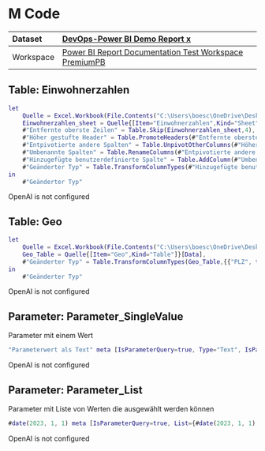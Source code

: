 



# M Code

|Dataset|[DevOps-Power BI Demo Report x](./../DevOps-Power-BI-Demo-Report-x.md)|
| :--- | :--- |
|Workspace|[Power BI Report Documentation Test Workspace PremiumPB](../../Workspaces/Power-BI-Report-Documentation-Test-Workspace-PremiumPB.md)|

## Table: Einwohnerzahlen


```m
let
    Quelle = Excel.Workbook(File.Contents("C:\Users\boesc\OneDrive\Desktop\Power BI Demo Content\Demo Data\Einwohnerzahlen.xlsx"), null, false),
    Einwohnerzahlen_sheet = Quelle{[Item="Einwohnerzahlen",Kind="Sheet"]}[Data],
    #"Entfernte oberste Zeilen" = Table.Skip(Einwohnerzahlen_sheet,4),
    #"Höher gestufte Header" = Table.PromoteHeaders(#"Entfernte oberste Zeilen", [PromoteAllScalars=true]),
    #"Entpivotierte andere Spalten" = Table.UnpivotOtherColumns(#"Höher gestufte Header", {"Land"}, "Attribut", "Wert"),
    #"Umbenannte Spalten" = Table.RenameColumns(#"Entpivotierte andere Spalten",{{"Attribut", "Jahr"}, {"Wert", "Einwohnerzahl"}}),
    #"Hinzugefügte benutzerdefinierte Spalte" = Table.AddColumn(#"Umbenannte Spalten", "Berechnete Spalte in M", each if [Land] = "Deutschland" then "DACH" else "-"),
    #"Geänderter Typ" = Table.TransformColumnTypes(#"Hinzugefügte benutzerdefinierte Spalte",{{"Einwohnerzahl", Int64.Type}, {"Jahr", Int64.Type}, {"Berechnete Spalte in M", type text}})
in
    #"Geänderter Typ"
```

OpenAI is not configured
## Table: Geo


```m
let
    Quelle = Excel.Workbook(File.Contents("C:\Users\boesc\OneDrive\Desktop\Power BI Demo Content\Demo Data\AccessDB.xlsx"), null, true),
    Geo_Table = Quelle{[Item="Geo",Kind="Table"]}[Data],
    #"Geänderter Typ" = Table.TransformColumnTypes(Geo_Table,{{"PLZ", type text}, {"Stadt", type text}, {"Staat", type text}, {"Region", type text}, {"Distrikt", type text}, {"Land", type text}})
in
    #"Geänderter Typ"
```

OpenAI is not configured
## Parameter: Parameter_SingleValue


Parameter mit einem Wert

```m
"Parameterwert als Text" meta [IsParameterQuery=true, Type="Text", IsParameterQueryRequired=true]
```

OpenAI is not configured
## Parameter: Parameter_List


Parameter mit Liste von Werten die ausgewählt werden können

```m
#date(2023, 1, 1) meta [IsParameterQuery=true, List={#date(2023, 1, 1), #date(2022, 1, 1), #date(2021, 1, 1)}, DefaultValue=#date(2023, 1, 1), Type="Date", IsParameterQueryRequired=true]
```

OpenAI is not configured